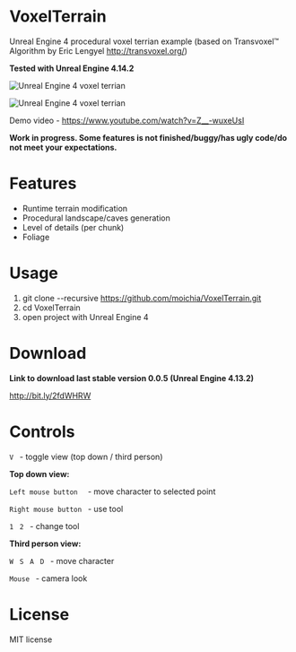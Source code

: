 # VoxelTerrain
Unreal Engine 4 procedural voxel terrian example (based on Transvoxel™ Algorithm by Eric Lengyel http://transvoxel.org/)

**Tested with Unreal Engine 4.14.2**

![Unreal Engine 4 voxel terrian](http://media.indiedb.com/images/games/1/51/50197/ezgif.com-video-to-gif_2.gif)

![Unreal Engine 4 voxel terrian](http://www.unrealsandbox.com/grass.gif)

Demo video - https://www.youtube.com/watch?v=Z__-wuxeUsI

**Work in progress. Some features is not finished/buggy/has ugly code/do not meet your expectations.**

# Features
* Runtime terrain modification
* Procedural landscape/caves generation
* Level of details (per chunk)
* Foliage

# Usage
1. git clone --recursive https://github.com/moichia/VoxelTerrain.git 
2. cd VoxelTerrain
5. open project with Unreal Engine 4

# Download
**Link to download last stable version 0.0.5 (Unreal Engine 4.13.2)** 

http://bit.ly/2fdWHRW

# Controls
```V ``` - toggle view (top down / third person)

**Top down view:**

```Left mouse button  ``` - move character to selected point

```Right mouse button ``` - use tool 

```1 ``` ```2 ``` - change tool

**Third person view:**

```W ``` ```S ``` ```A ``` ```D ``` - move character

```Mouse ``` - camera look



# License
MIT license

